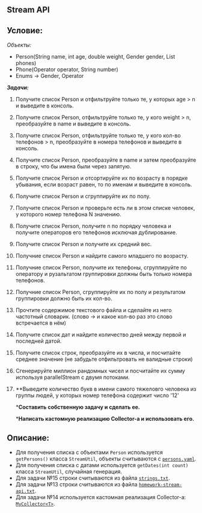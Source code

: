 ## Stream API
## Условие:
*Объекты:*
- Person(String name, int age, double weight, Gender gender, List<Phone> phones)
- Phone(Operator operator, String number)
- Enums -> Gender, Operator
  
***Задачи:***
1.  Получите список Person и отфильтруйте только те, у которых age > n и выведите в консоль.
2.  Получите список Person, отфильтруйте только те, у кого weight > n, преобразуйте в name и выведите в консоль.
3.  Получите список Person, отфильтруйте только те, у кого кол-во телефонов > n, преобразуйте в номера телефонов и выведите в консоль.
4.  Получите список Person, преобразуйте в name и затем преобразуйте в строку, что бы имена были через запятую.
5.  Получите список Person и отсортируйте их по возрасту в порядке убывания, если возраст равен, то по именам и выведите в консоль.
6.  Получите список Person и сгруппируйте их по полу.
7.  Получите список Person и проверьте есть ли в этом списке человек, у которого номер телефона N значению.
8.  Получите список Person, получите n по порядку человека и получите операторов его телефонов исключая дублирование. 
9.  Получите список Person и получите их средний вес.
10. Получние список Person и найдите самого младшего по возрасту.
11. Получние список Person, получите их телефоны, сгруппируйте по оператору и рузальтатом группировки должны быть только номера телефонов.
12. Получние список Person, сгруппируйте их по полу и результатом группировки должно быть их кол-во.
13. Прочтите содержимое текстового файла и сделайте из него частотный словарик. (слово -> и какое кол-во раз это слово встречается в нём)
14. Получите список дат и найдите количество дней между первой и последней датой.
15. Получите список строк, преобразуйте их в числа, и посчитайте среднее значение (не забудьте отфильтровать не валидные строки)
16. Сгенерируйте миллион рандомных чисел и посчитайте их сумму используя parallelStream с двумя потоками.
17. **Выведите количество букв в имени самого тяжеловго человека из группы людей, у которых номер телефона содержит число '12' 
	
    ***Составить собственную задачу и сделать ее.**
    
    ***Написать кастомную реализацию Collector-а и использовать его.**

## Описание:
- Для получения списка с объектами `Person` используется `getPersons()` класса `StreamUtil`, объекты считываются с [`persons.yaml`](app/src/main/resources/persons.yaml). 
- Для получения списка с датами используется `getDates(int count)` класса `StreamUtil`, случайная генерация.
- Для задачи №15 строки считываются из файла [`strings.txt`](app/src/main/resources/strings.txt).
- Для задачи №13 строки считываются из файла [`homework-stream-api.txt`](app/src/main/resources/homework-stream-api.txt).
- Для задачи №14 используется кастомная реализация Collector-а: [`MyCollector<T>`](app/src/main/java/homeworkstream/collector/MyCollector.java).